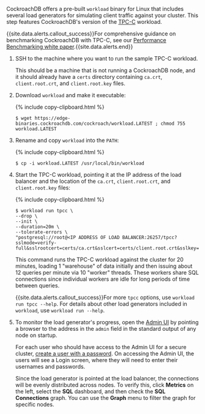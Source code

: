 CockroachDB offers a pre-built `workload` binary for Linux that includes several load generators for simulating client traffic against your cluster. This step features CockroachDB's version of the [TPC-C](http://www.tpc.org/tpcc/) workload.

{{site.data.alerts.callout_success}}For comprehensive guidance on benchmarking CockroachDB with TPC-C, see our <a href="https://www.cockroachlabs.com/guides/cockroachdb-performance/">Performance Benchmarking white paper</a>.{{site.data.alerts.end}}

1. SSH to the machine where you want to run the sample TPC-C workload.

    This should be a machine that is not running a CockroachDB node, and it should already have a `certs` directory containing `ca.crt`, `client.root.crt`, and `client.root.key` files.

2. Download `workload` and make it executable:

    {% include copy-clipboard.html %}
    ~~~ shell
    $ wget https://edge-binaries.cockroachdb.com/cockroach/workload.LATEST ; chmod 755 workload.LATEST
    ~~~

3. Rename and copy `workload` into the `PATH`:

    {% include copy-clipboard.html %}
    ~~~ shell
    $ cp -i workload.LATEST /usr/local/bin/workload
    ~~~

4. Start the TPC-C workload, pointing it at the IP address of the load balancer and the location of the `ca.crt`, `client.root.crt`, and `client.root.key` files:

    {% include copy-clipboard.html %}
    ~~~ shell
    $ workload run tpcc \
    --drop \
    --init \
    --duration=20m \
    --tolerate-errors \
    "postgresql://root@<IP ADDRESS OF LOAD BALANCER:26257/tpcc?sslmode=verify-full&sslrootcert=certs/ca.crt&sslcert=certs/client.root.crt&sslkey=certs/client.root.key"
    ~~~

    This command runs the TPC-C workload against the cluster for 20 minutes, loading 1 "warehouse" of data initially and then issuing about 12 queries per minute via 10 "worker" threads. These workers share SQL connections since individual workers are idle for long periods of time between queries.

    {{site.data.alerts.callout_success}}For more <code>tpcc</code> options, use <code>workload run tpcc --help</code>. For details about other load generators included in <code>workload</code>, use <code>workload run --help</code>.

5. To monitor the load generator's progress, open the [Admin UI](admin-ui-access-and-navigate.html) by pointing a browser to the address in the `admin` field in the standard output of any node on startup.

    For each user who should have access to the Admin UI for a secure cluster, [create a user with a password](create-user.html#create-a-user-with-a-password). On accessing the Admin UI, the users will see a Login screen, where they will need to enter their usernames and passwords.

    Since the load generator is pointed at the load balancer, the connections will be evenly distributed across nodes. To verify this, click **Metrics** on the left, select the **SQL** dashboard, and then check the **SQL Connections** graph. You can use the **Graph** menu to filter the graph for specific nodes.
